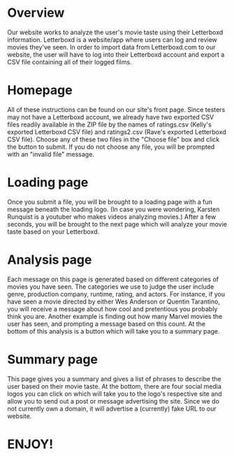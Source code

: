 # Overview
Our website works to analyze the user's movie taste using their Letterboxd information. Letterboxd is a website/app where users can log and review movies they've seen. In order to import data from Letterboxd.com to our website, the user will have to log into their Letterboxd account and export a CSV file containing all of their logged films. 

# Homepage
All of these instructions can be found on our site's front page. Since testers may not have a Letterboxd account, we already have two exported CSV files readily available in the ZIP file by the names of ratings.csv (Kelly's exported Letterboxd CSV file) and ratings2.csv (Rave's exported Letterboxd CSV file). Choose any of these two files in the "Choose file" box and click the button to submit. If you do not choose any file, you will be prompted with an "invalid file" message. 

# Loading page
Once you submit a file, you will be brought to a loading page with a fun message beneath the loading logo. (In case you were wondering, Karsten Runquist is a youtuber who makes videos analyzing movies.) After a few seconds, you will be brought to the next page which will analyze your movie taste based on your Letterboxd. 

# Analysis page
Each message on this page is generated based on different categories of movies you have seen. The categories we use to judge the user include genre, production company, runtime, rating, and actors. For instance, if you have seen a movie directed by either Wes Anderson or Quentin Tarantino, you will receive a message about how cool and pretentious you probably think you are. Another example is finding out how many Marvel movies the user has seen, and prompting a message based on this count. At the bottom of this analysis is a button which will take you to a summary page.

# Summary page
This page gives you a summary and gives a list of phrases to describe the user based on their movie taste. At the bottom, there are four social media logos you can click on which will take you to the logo's respective site and allow you to send out a post or message advertising the site. Since we do not currently own a domain, it will advertise a (currently) fake URL to our website.

# ENJOY!